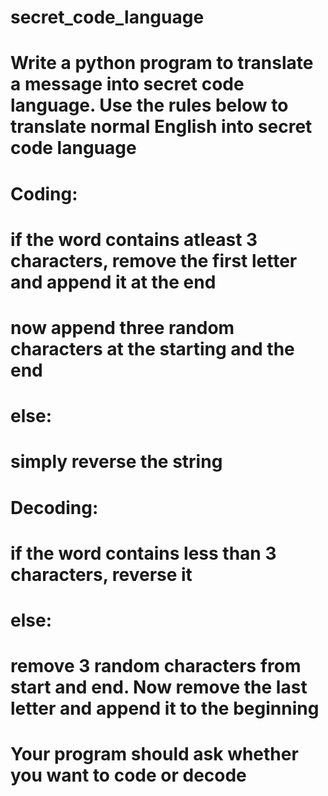 # secret_code_language

# Write a python program to translate a message into secret code language. Use the rules below to translate normal English into secret code language

# Coding:
# if the word contains atleast 3 characters, remove the first letter and append it at the end
#   now append three random characters at the starting and the end
# else:
#   simply reverse the string

# Decoding:
# if the word contains less than 3 characters, reverse it
# else:
#   remove 3 random characters from start and end. Now remove the last letter and append it to the beginning

# Your program should ask whether you want to code or decode
